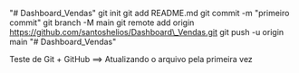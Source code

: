 "# Dashboard\_Vendas"  git init git add README.md git commit -m "primeiro commit" git branch -M main git remote add origin https://github.com/santoshelios/Dashboard\_Vendas.git git push -u origin main
"# Dashboard\_Vendas"

Teste de Git + GitHub ==> Atualizando o arquivo pela primeira vez

